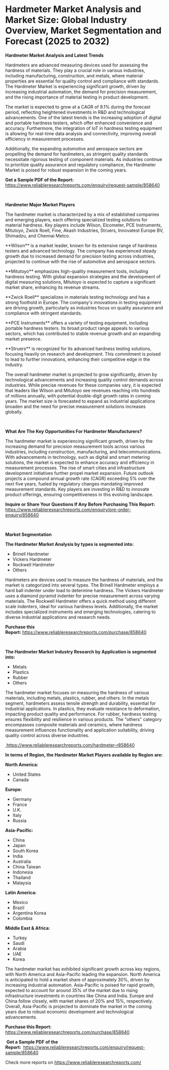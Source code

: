 <p><h1>Hardmeter Market Analysis and Market Size: Global Industry Overview, Market Segmentation and Forecast (2025 to 2032)</h1></p><p><strong>Hardmeter Market Analysis and Latest Trends</strong></p>
<p><p>Hardmeters are advanced measuring devices used for assessing the hardness of materials. They play a crucial role in various industries, including manufacturing, construction, and metals, where material properties are essential for quality control and compliance with standards. The Hardmeter Market is experiencing significant growth, driven by increasing industrial automation, the demand for precision measurement, and the rising importance of material testing in product development.</p><p>The market is expected to grow at a CAGR of 9.1% during the forecast period, reflecting heightened investments in R&D and technological advancements. One of the latest trends is the increasing adoption of digital and portable hardness testers, which offer enhanced convenience and accuracy. Furthermore, the integration of IoT in hardness testing equipment is allowing for real-time data analysis and connectivity, improving overall efficiency in measurement processes.</p><p>Additionally, the expanding automotive and aerospace sectors are propelling the demand for hardmeters, as stringent quality standards necessitate rigorous testing of component materials. As industries continue to prioritize quality assurance and regulatory compliance, the Hardmeter Market is poised for robust expansion in the coming years.</p></p>
<p><strong>Get a Sample PDF of the Report:&nbsp;</strong> <a href="https://www.reliableresearchreports.com/enquiry/request-sample/858640?utm_campaign=2452&utm_medium=2&utm_source=Github&utm_content=ia&utm_term=16022025&utm_id=hardmeter">https://www.reliableresearchreports.com/enquiry/request-sample/858640</a></p>
<p>&nbsp;</p>
<p><strong>Hardmeter Major Market Players</strong></p>
<p><p>The hardmeter market is characterized by a mix of established companies and emerging players, each offering specialized testing solutions for material hardness. Key players include Wilson, Elcometer, PCE Instruments, Mitutoyo, Zwick Roell, Fine, Akash Industries, Struers, Innovatest Europe BV, Shimadzu, and Chennai Metco.</p><p>**Wilson** is a market leader, known for its extensive range of hardness testers and advanced technology. The company has experienced steady growth due to increased demand for precision testing across industries, projected to continue with the rise of automotive and aerospace sectors.</p><p>**Mitutoyo** emphasizes high-quality measurement tools, including hardness testing. With global expansion strategies and the development of digital measuring solutions, Mitutoyo is expected to capture a significant market share, enhancing its revenue streams.</p><p>**Zwick Roell** specializes in materials testing technology and has a strong foothold in Europe. The company's innovations in testing equipment are driving growth, particularly as industries focus on quality assurance and compliance with stringent standards.</p><p>**PCE Instruments** offers a variety of testing equipment, including portable hardness testers. Its broad product range appeals to various sectors, which has contributed to stable revenue growth and an expanding market presence.</p><p>**Struers** is recognized for its advanced hardness testing solutions, focusing heavily on research and development. This commitment is poised to lead to further innovations, enhancing their competitive edge in the industry.</p><p>The overall hardmeter market is projected to grow significantly, driven by technological advancements and increasing quality control demands across industries. While precise revenues for these companies vary, it is expected that leaders like Wilson and Mitutoyo see revenues reaching into hundreds of millions annually, with potential double-digit growth rates in coming years. The market size is forecasted to expand as industrial applications broaden and the need for precise measurement solutions increases globally.</p></p>
<p>&nbsp;</p>
<p><strong>What Are The Key Opportunities For Hardmeter Manufacturers?</strong></p>
<p><p>The hardmeter market is experiencing significant growth, driven by the increasing demand for precision measurement tools across various industries, including construction, manufacturing, and telecommunications. With advancements in technology, such as digital and smart metering solutions, the market is expected to enhance accuracy and efficiency in measurement processes. The rise of smart cities and infrastructure development initiatives further propel market expansion. Future outlook projects a compound annual growth rate (CAGR) exceeding 5% over the next five years, fueled by regulatory changes mandating improved measurement standards. Key players are investing in R&D to innovate product offerings, ensuring competitiveness in this evolving landscape.</p></p>
<p><strong>Inquire or Share Your Questions If Any Before Purchasing This Report:</strong> <a href="https://www.reliableresearchreports.com/enquiry/pre-order-enquiry/858640?utm_campaign=2452&utm_medium=2&utm_source=Github&utm_content=ia&utm_term=16022025&utm_id=hardmeter">https://www.reliableresearchreports.com/enquiry/pre-order-enquiry/858640</a></p>
<p>&nbsp;</p>
<p><strong>Market Segmentation</strong></p>
<p><strong>The Hardmeter Market Analysis by types is segmented into:</strong></p>
<p><ul><li>Brinell Hardmeter</li><li>Vickers Hardmeter</li><li>Rockwell Hardmeter</li><li>Others</li></ul></p>
<p><p>Hardmeters are devices used to measure the hardness of materials, and the market is categorized into several types. The Brinell Hardmeter employs a hard ball indenter under load to determine hardness. The Vickers Hardmeter uses a diamond pyramid indenter for precise measurement across varying materials. The Rockwell Hardmeter offers a quick method using different scale indenters, ideal for various hardness levels. Additionally, the market includes specialized instruments and emerging technologies, catering to diverse industrial applications and research needs.</p></p>
<p><strong>Purchase this Report:&nbsp;</strong><a href="https://www.reliableresearchreports.com/purchase/858640?utm_campaign=2452&utm_medium=2&utm_source=Github&utm_content=ia&utm_term=16022025&utm_id=hardmeter">https://www.reliableresearchreports.com/purchase/858640</a></p>
<p>&nbsp;</p>
<p><strong>The Hardmeter Market Industry Research by Application is segmented into:</strong></p>
<p><ul><li>Metals</li><li>Plastics</li><li>Rubber</li><li>Others</li></ul></p>
<p><p>The hardmeter market focuses on measuring the hardness of various materials, including metals, plastics, rubber, and others. In the metals segment, hardmeters assess tensile strength and durability, essential for industrial applications. In plastics, they evaluate resistance to deformation, impacting product quality and performance. For rubber, hardness testing ensures flexibility and resilience in various products. The "others" category encompasses composite materials and ceramics, where hardness measurement influences functionality and application suitability, driving quality control across diverse industries.</p></p>
<p><a href="https://www.reliableresearchreports.com/hardmeter-r858640?utm_campaign=2452&utm_medium=2&utm_source=Github&utm_content=ia&utm_term=16022025&utm_id=hardmeter">&nbsp;https://www.reliableresearchreports.com/hardmeter-r858640</a></p>
<p><strong>In terms of Region, the Hardmeter Market Players available by Region are:</strong></p>
<p>
    <p> <strong> North America: </strong>
        <ul>
            <li>United States</li>
            <li>Canada</li>
        </ul>
        </p> 
    <p> <strong> Europe: </strong>
        <ul>
            <li>Germany</li>
            <li>France</li>
            <li>U.K.</li>
            <li>Italy</li>
            <li>Russia</li>
        </ul>
        </p> 
    <p> <strong> Asia-Pacific: </strong>
        <ul>
            <li>China</li>
            <li>Japan</li>
            <li>South Korea</li>
            <li>India</li>
            <li>Australia</li>
            <li>China Taiwan</li>
            <li>Indonesia</li>
            <li>Thailand</li>
            <li>Malaysia</li>
        </ul>
        </p> 
    <p> <strong> Latin America: </strong>
        <ul>
            <li>Mexico</li>
            <li>Brazil</li>
            <li>Argentina Korea</li>
            <li>Colombia</li>
        </ul>
        </p> 
    <p> <strong> Middle East & Africa: </strong>
        <ul>
            <li>Turkey</li>
            <li>Saudi</li>
            <li>Arabia</li>
            <li>UAE</li>
            <li>Korea</li>
        </ul>
    </p>
    </p>
<p><p>The hardmeter market has exhibited significant growth across key regions, with North America and Asia-Pacific leading the expansion. North America is anticipated to hold a market share of approximately 30%, driven by increasing industrial automation. Asia-Pacific is poised for rapid growth, expected to account for around 35% of the market due to rising infrastructure investments in countries like China and India. Europe and China follow closely, with market shares of 20% and 15%, respectively. Overall, Asia-Pacific is projected to dominate the market in the coming years due to robust economic development and technological advancements.</p></p>
<p><strong>Purchase this Report: </strong><a href="https://www.reliableresearchreports.com/purchase/858640?utm_campaign=2452&utm_medium=2&utm_source=Github&utm_content=ia&utm_term=16022025&utm_id=hardmeter">https://www.reliableresearchreports.com/purchase/858640</a></p>
<p>&nbsp;<strong>Get a Sample PDF of the Report:&nbsp;&nbsp;</strong><a href="https://www.reliableresearchreports.com/enquiry/request-sample/858640?utm_campaign=2452&utm_medium=2&utm_source=Github&utm_content=ia&utm_term=16022025&utm_id=hardmeter">https://www.reliableresearchreports.com/enquiry/request-sample/858640</a></p>
<p><strong></strong></p>
<p>Check more reports on <a href="https://www.reliableresearchreports.com/?utm_campaign=2452&utm_medium=2&utm_source=Github&utm_content=ia&utm_term=16022025&utm_id=hardmeter">https://www.reliableresearchreports.com/</a></p>
